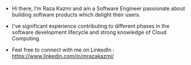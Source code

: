 
- Hi there, I’m Raza Kazmi and am a Software Engineer passionate about building software products which delight their users. 

- I've significant experience contributing to different phases in the software development lifecycle and strong knowledge of Cloud Computing.

- Feel free to connect with me on LinkedIn : https://www.linkedin.com/in/mrazakazmi/
<!---
MRazaKazmi/MRazaKazmi is a ✨ special ✨ repository because its `README.md` (this file) appears on your GitHub profile.
You can click the Preview link to take a look at your changes.
--->
